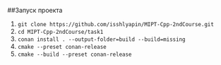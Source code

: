 ##Запуск проекта
1) ```git clone https://github.com/isshlyapin/MIPT-Cpp-2ndCourse.git```
2) ```cd MIPT-Cpp-2ndCourse/task1```
3) ```conan install . --output-folder=build --build=missing```
4) ```cmake --preset conan-release```
5) ```cmake --build --preset conan-release```
